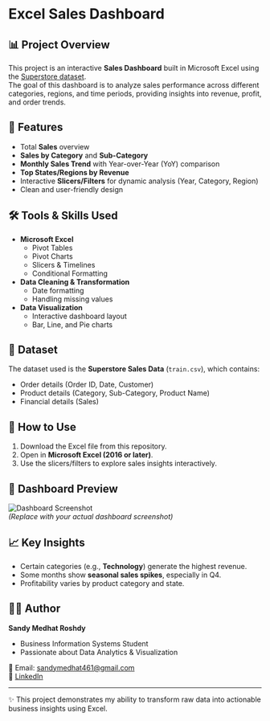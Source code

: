 # Excel Sales Dashboard

## 📊 Project Overview
This project is an interactive **Sales Dashboard** built in Microsoft Excel using the [Superstore dataset](train.csv).  
The goal of this dashboard is to analyze sales performance across different categories, regions, and time periods, providing insights into revenue, profit, and order trends.

## 🔎 Features
- Total **Sales** overview
- **Sales by Category** and **Sub-Category**
- **Monthly Sales Trend** with Year-over-Year (YoY) comparison
- **Top States/Regions by Revenue**
- Interactive **Slicers/Filters** for dynamic analysis (Year, Category, Region)
- Clean and user-friendly design

## 🛠 Tools & Skills Used
- **Microsoft Excel**
  - Pivot Tables
  - Pivot Charts
  - Slicers & Timelines
  - Conditional Formatting
- **Data Cleaning & Transformation**
  - Date formatting
  - Handling missing values
- **Data Visualization**
  - Interactive dashboard layout
  - Bar, Line, and Pie charts

## 📂 Dataset
The dataset used is the **Superstore Sales Data** (`train.csv`), which contains:
- Order details (Order ID, Date, Customer)
- Product details (Category, Sub-Category, Product Name)
- Financial details (Sales)

## 🚀 How to Use
1. Download the Excel file from this repository.
2. Open in **Microsoft Excel (2016 or later)**.
3. Use the slicers/filters to explore sales insights interactively.

## 📸 Dashboard Preview
![Dashboard Screenshot](screenshot.png)  
*(Replace with your actual dashboard screenshot)*

## 📈 Key Insights
- Certain categories (e.g., **Technology**) generate the highest revenue.  
- Some months show **seasonal sales spikes**, especially in Q4.  
- Profitability varies by product category and state.  

## 👩‍💻 Author
**Sandy Medhat Roshdy**  
- Business Information Systems Student  
- Passionate about Data Analytics & Visualization  

📧 Email: sandymedhat461@gmail.com  
🔗 [LinkedIn](http://www.linkedin.com/in/sandy-medhat-14827724a)  

---
✨ This project demonstrates my ability to transform raw data into actionable business insights using Excel.  
